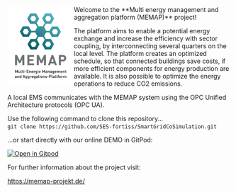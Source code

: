 
<img align="left" src="https://github.com/SES-fortiss/SmartGridCoSimulation/blob/development/MEMAP-Logo.png" alt="MEMAP" width="150"/>
Welcome to the **Multi energy management and aggregation platform (MEMAP)** project!

The platform aims to enable a potential energy exchange and increase the efficiency with sector coupling, by interconnecting several quarters on the local level. The platform creates an optimized schedule, so that connected buildings save costs, if more efficient components for energy production are available. It is also possible to optimize the energy operations to reduce CO2 emissions.

A local EMS communicates with the MEMAP system using the OPC Unified Architecture protocols (OPC UA).


Use the following command to clone this repository...   
``
git clone https://github.com/SES-fortiss/SmartGridCoSimulation.git
``

...or start directly with our online DEMO in GitPod:

[![Open in Gitpod](https://gitpod.io/button/open-in-gitpod.svg)](https://gitpod.io/#https://github.com/SES-fortiss/SmartGridCoSimulation)



For further information about the project visit:

https://memap-projekt.de/
